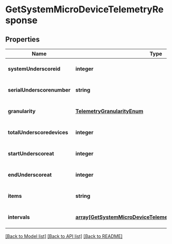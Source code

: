 # GetSystemMicroDeviceTelemetryResponse

## Properties
Name | Type | Description | Notes
------------ | ------------- | ------------- | -------------
**systemUnderscoreid** | **integer** |  | [optional] [default to null]
**serialUnderscorenumber** | **string** |  | [optional] [default to null]
**granularity** | [**TelemetryGranularityEnum**](TelemetryGranularityEnum.md) |  | [optional] [default to null]
**totalUnderscoredevices** | **integer** |  | [optional] [default to null]
**startUnderscoreat** | **integer** |  | [optional] [default to null]
**endUnderscoreat** | **integer** |  | [optional] [default to null]
**items** | **string** |  | [optional] [default to null]
**intervals** | [**array[GetSystemMicroDeviceTelemetryResponseIntervalsInner]**](GetSystemMicroDeviceTelemetryResponseIntervalsInner.md) |  | [optional] [default to null]

[[Back to Model list]](../README.md#documentation-for-models) [[Back to API list]](../README.md#documentation-for-api-endpoints) [[Back to README]](../README.md)


